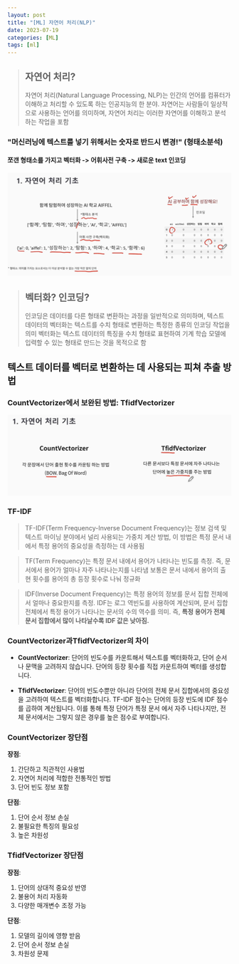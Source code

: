 ```yaml
---
layout: post
title: "[ML] 자연어 처리(NLP)"
date: 2023-07-19
categories: [ML]
tags: [ml]
---
```


> ## 자연어 처리?
> 자연어 처리(Natural Language Processing, NLP)는 인간의 언어를 컴퓨터가 이해하고 처리할 수 있도록 하는 인공지능의 한 분야.
> 자연어는 사람들이 일상적으로 사용하는 언어를 의미하며, 자연어 처리는 이러한 자연어를 이해하고 분석하는 작업을 포함

### "머신러닝에 텍스트를 넣기 위해서는 숫자로 반드시 변경!" (형태소분석)

#### 쪼갠 형태소를 가지고 벡터화 -> 어휘사전 구축 -> 새로운 text 인코딩

<img src="../../assets/img/ML_NLP/ml_nlp1.png" alt="" width="600" >



> ## 벡터화? 인코딩?
> 인코딩은 데이터를 다른 형태로 변환하는 과정을 일반적으로 의미하며, 텍스트 데이터의 벡터화는 텍스트를 수치 형태로 변환하는 특정한 종류의 인코딩 작업을 의미
> 벡터화는 텍스트 데이터의 특징을 수치 형태로 표현하여 기계 학습 모델에 입력할 수 있는 형태로 만드는 것을 목적으로 함


## 텍스트 데이터를 벡터로 변환하는 데 사용되는 피쳐 추출 방법
### CountVectorizer에서 보완된 방법: TfidfVectorizer

<img src="../../assets/img/ML_NLP/ml_nlp2.png" alt="" width="600" >


### TF-IDF

> TF-IDF(Term Frequency-Inverse Document Frequency)는 정보 검색 및 텍스트 마이닝 분야에서 널리 사용되는 가중치 계산 방법, 이 방법은 특정 문서 내에서 특정 용어의 중요성을 측정하는 데 사용됨

> TF(Term Frequency)는 특정 문서 내에서 용어가 나타나는 빈도를 측정. 즉, 문서에서 용어가 얼마나 자주 나타나는지를 나타냄
> 보통은 문서 내에서 용어의 출현 횟수를 용어의 총 등장 횟수로 나눠 정규화

> IDF(Inverse Document Frequency)는 특정 용어의 정보를 문서 집합 전체에서 얼마나 중요한지를 측정. IDF는 로그 역빈도를 사용하여 계산되며,
> 문서 집합 전체에서 특정 용어가 나타나는 문서의 수의 역수를 의미.  즉, **특정 용어가 전체 문서 집합에서 많이 나타날수록 IDF 값은 낮아짐.**

### CountVectorizer과TfidfVectorizer의 차이

- **CountVectorizer**: 단어의 빈도수를 카운트해서 텍스트를 벡터화하고, 단어 순서나 문맥을 고려하지 않습니다. 단어의 등장 횟수를 직접 카운트하여 벡터를 생성합니다.

- **TfidfVectorizer**: 단어의 빈도수뿐만 아니라 단어의 전체 문서 집합에서의 중요성을 고려하여 텍스트를 벡터화합니다. TF-IDF 점수는 단어의 등장 빈도에 IDF 점수를 곱하여 계산됩니다. 이를 통해 특정 단어가 특정 문서 에서 자주 나타나지만, 전체 문서에서는 그렇지 않은 경우를 높은 점수로 부여합니다.


### CountVectorizer 장단점

**장점**:
1. 간단하고 직관적인 사용법
2. 자연어 처리에 적합한 전통적인 방법
3. 단어 빈도 정보 포함

**단점**:
1. 단어 순서 정보 손실
2. 불필요한 특징의 필요성
3. 높은 차원성

### TfidfVectorizer 장단점

**장점**:
1. 단어의 상대적 중요성 반영
2. 불용어 처리 자동화
3. 다양한 매개변수 조정 가능

**단점**:
1. 모델의 길이에 영향 받음
2. 단어 순서 정보 손실
3. 차원성 문제
